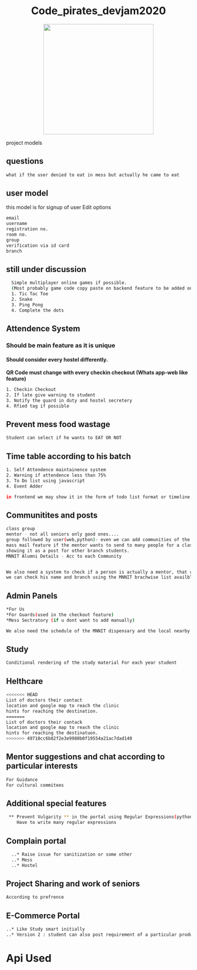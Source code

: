 <h1> <center> Code_pirates_devjam2020 </center> </h1>
<center><img src="http://cdn.designbump.com/wp-content/uploads/2013/01/logo-designs-logos-wings-inspiration-017.jpg" width = "300px"></center>

project models
## questions
```bash
what if the user denied to eat in mess but actually he came to eat
```


## user model

this model is for signup of user
Edit options
```bash
email
username
registration no.
room no.
group
verification via id card
branch
```
## still under discussion
```bash
  Simple multiplayer online games if possible.
  (Most probably game code copy paste on backend feature to be added on own.)
  1. Tic Tac Toe
  2. Snake
  3. Ping Pong
  4. Complete the dots
```
## Attendence System
### Should be main feature as it is unique
#### Should consider every hostel differently.
**QR Code must change with every checkin checkout (Whats app-web like feature)**
```bash
1. Checkin Checkout
2. If late give warning to student
3. Notify the guard in duty and hostel secretery
4. Rfied tag if possible
```
## Prevent mess food wastage
  ```bash
  Student can select if he wants to EAT OR NOT
  ```
## Time table according to his batch
```bash
1. Self Attendence maintainence system
2. Warning if attendence less than 75% 
3. To Do list using javascript
4. Event Adder
```
```bash
in frontend we may show it in the form of todo list format or timeline format
```

## Communitites and posts

```bash
class group
mentor - not all seniors only good ones....
group followed by user(web,python)- even we can add communities of the UPSC prep. and GATE
mass mail feature if the mentor wants to send to many people for a class, like CC class for the CS and IT branch, likewise also
showing it as a post for other branch students.
MNNIT Alumni Details - Acc to each Community


We also need a system to check if a person is actually a mentor, that can be done by either using his id and verify it, or 
we can check his name and branch using the MNNIT brachwise list availble at College Website.
```
## Admin Panels
```bash
*For Us
*For Guards(used in the checkout feature)
*Mess Sectratory (if u dont want to add manually)

We also need the schedule of the MNNIT dispensary and the local nearby clinics, at least some legitimate data to show for the practical
```
## Study
```bash
Conditional rendering of the study material For each year student
```
## Helthcare
```bash
<<<<<<< HEAD
List of doctors their contact
location and google map to reach the clinic
hints for reaching the destination.
=======
List of doctors their contack
location and google map to reach the clinic
hints for reaching the destinatuon.
>>>>>>> 49710cc6b82f2e3e9980b0f19554a21ac7dad140
```
## Mentor suggestions and chat according to particular interests
```bash
For Guidance
For cultural commitees
```
## Additional special features
```bash
 ** Prevent Vulgarity ** in the portal using Regular Expressions(python or javascript)
    Have to write many regular expressions
```
## Complain portal
```bash
  ..* Raise issue for sanitization or some other
  ..* Mess
  ..* Hostel
```
## Project Sharing and work of seniors
```bash
According to prefrence
```
## E-Commerce Portal
```bash
..* Like Study smart initially
..* Version 2 : student can also post requirement of a particular product as well as post for selling.
```
# Api Used
